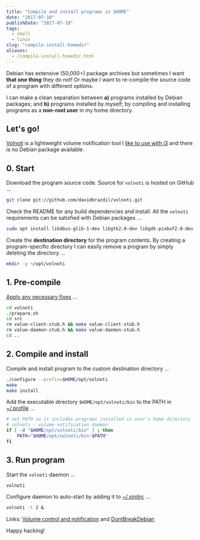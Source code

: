```yaml
---
title: "Compile and install programs in $HOME"
date: "2017-07-10"
publishDate: "2017-07-10"
tags:
  - shell
  - linux
slug: "compile-install-homedir"
aliases:
  - /compile-install-homedir.html
---
```


Debian has extensive (50,000+) package archives but sometimes I want **that one thing** they do not! Or maybe I want to re-compile the source code of a program with different options.

I can make a clean separation between **a)** programs installed by Debian packages; and **b)** programs installed by myself; by compiling and installing programs as a **non-root user** in my home directory.

## Let's go!

[Volnoti](https://github.com/davidbrazdil/volnoti) is a lightweight volume notification tool I [like to use with i3](http://www.circuidipity.com/i3-tiling-window-manager.html) and there is no Debian package available.

## 0. Start

Download the program source code. Source for `volnoti` is hosted on GitHub ...

```bash
git clone git://github.com/davidbrazdil/volnoti.git
```

Check the README for any build dependencies and install. All the `volnoti` requirements can be satisfied with Debian packages ...

```bash
sudo apt install libdbus-glib-1-dev libgtk2.0-dev libgdk-pixbuf2.0-dev autoconf automake
```

Create the **destination directory** for the program contents. By creating a program-specific directory I can easily remove a program by simply deleting the directory ...

```bash
mkdir -p ~/opt/volnoti
```

## 1. Pre-compile

[Apply any necessary fixes](http://ubuntuforums.org/showthread.php?t=2215264&s=7aa2dfa8b89411472598e737c38f1475&p=12978792#post12978792) ...

```bash
cd volnoti
./prepare.sh
cd src
rm value-client-stub.h && make value-client-stub.h
rm value-daemon-stub.h && make value-daemon-stub.h
cd ..
```

## 2. Compile and install

Compile and install program to the custom destination directory ...

```bash
./configure --prefix=$HOME/opt/volnoti
make
make install
```

Add the executable directory `$HOME/opt/volnoti/bin` to the PATH in [~/.profile](https://github.com/vonbrownie/dotfiles/blob/master/.profile) ...

```bash
# set PATH so it includes programs installed in user's home directory
# volnoti - volume notification daemon
if [ -d "$HOME/opt/volnoti/bin" ] ; then
    PATH="$HOME/opt/volnoti/bin:$PATH"
fi
```

## 3. Run program

Start the `volnoti` daemon ...

```bash
volnoti
```

Configure daemon to auto-start by adding it to [~/.xinitrc](http://www.circuidipity.com/xinitrc.html) ... 

```bash
volnoti -t 2 &
```

Links: [Volume control and notification](http://www.circuidipity.com/pavolume.html) and [DontBreakDebian](https://wiki.debian.org/DontBreakDebian)

Happy hacking!
